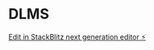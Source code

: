 # DLMS

[Edit in StackBlitz next generation editor ⚡️](https://stackblitz.com/~/github.com/haseebno1/DLMS)